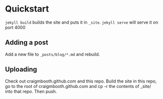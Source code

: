 # Quickstart

``jekyll build`` builds the site and puts it in `_site`.  ``jekyll serve`` will serve it on port 4000

## Adding a post

Add a new file to ``_posts/blog/*.md`` and rebuild.

## Uploading

Check out craigmbooth.github.com and this repo.  Build the site in this repo, go to the root of craigmbooth.github.com and cp -r the contents of _site/ into that repo.  Then push.

